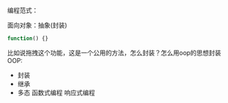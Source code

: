 编程范式：

面向对象：抽象(封装)
```js
function() {}
```
比如说拖拽这个功能，这是一个公用的方法，怎么封装？怎么用oop的思想封装
OOP:
- 封装
- 继承
- 多态
函数式编程
响应式编程